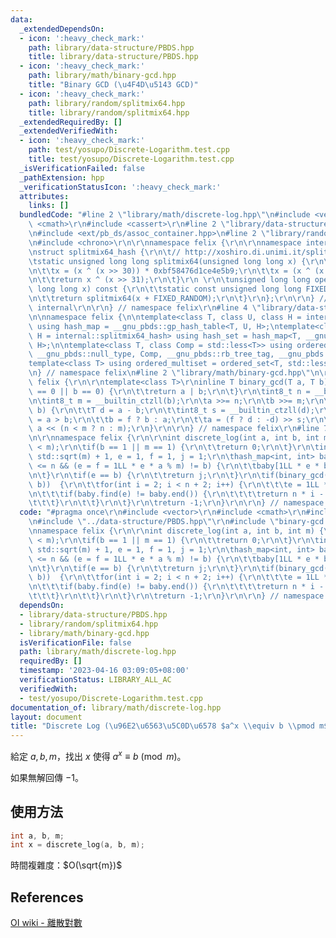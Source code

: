 ```yaml
---
data:
  _extendedDependsOn:
  - icon: ':heavy_check_mark:'
    path: library/data-structure/PBDS.hpp
    title: library/data-structure/PBDS.hpp
  - icon: ':heavy_check_mark:'
    path: library/math/binary-gcd.hpp
    title: "Binary GCD (\u4F4D\u5143 GCD)"
  - icon: ':heavy_check_mark:'
    path: library/random/splitmix64.hpp
    title: library/random/splitmix64.hpp
  _extendedRequiredBy: []
  _extendedVerifiedWith:
  - icon: ':heavy_check_mark:'
    path: test/yosupo/Discrete-Logarithm.test.cpp
    title: test/yosupo/Discrete-Logarithm.test.cpp
  _isVerificationFailed: false
  _pathExtension: hpp
  _verificationStatusIcon: ':heavy_check_mark:'
  attributes:
    links: []
  bundledCode: "#line 2 \"library/math/discrete-log.hpp\"\n#include <vector>\r\n#include\
    \ <cmath>\r\n#include <cassert>\r\n#line 2 \"library/data-structure/PBDS.hpp\"\
    \n#include <ext/pb_ds/assoc_container.hpp>\n#line 2 \"library/random/splitmix64.hpp\"\
    \n#include <chrono>\r\n\r\nnamespace felix {\r\n\r\nnamespace internal {\r\n\r\
    \nstruct splitmix64_hash {\r\n\t// http://xoshiro.di.unimi.it/splitmix64.c\r\n\
    \tstatic unsigned long long splitmix64(unsigned long long x) {\r\n\t\tx += 0x9e3779b97f4a7c15;\r\
    \n\t\tx = (x ^ (x >> 30)) * 0xbf58476d1ce4e5b9;\r\n\t\tx = (x ^ (x >> 27)) * 0x94d049bb133111eb;\r\
    \n\t\treturn x ^ (x >> 31);\r\n\t}\r\n \r\n\tunsigned long long operator()(unsigned\
    \ long long x) const {\r\n\t\tstatic const unsigned long long FIXED_RANDOM = std::chrono::steady_clock::now().time_since_epoch().count();\r\
    \n\t\treturn splitmix64(x + FIXED_RANDOM);\r\n\t}\r\n};\r\n\r\n} // namespace\
    \ internal\r\n\r\n} // namespace felix\r\n#line 4 \"library/data-structure/PBDS.hpp\"\
    \n\nnamespace felix {\n\ntemplate<class T, class U, class H = internal::splitmix64_hash>\
    \ using hash_map = __gnu_pbds::gp_hash_table<T, U, H>;\ntemplate<class T, class\
    \ H = internal::splitmix64_hash> using hash_set = hash_map<T, __gnu_pbds::null_type,\
    \ H>;\n\ntemplate<class T, class Comp = std::less<T>> using ordered_set = __gnu_pbds::tree<T,\
    \ __gnu_pbds::null_type, Comp, __gnu_pbds::rb_tree_tag, __gnu_pbds::tree_order_statistics_node_update>;\n\
    template<class T> using ordered_multiset = ordered_set<T, std::less_equal<T>>;\n\
    \n} // namespace felix\n#line 2 \"library/math/binary-gcd.hpp\"\n\r\nnamespace\
    \ felix {\r\n\r\ntemplate<class T>\r\ninline T binary_gcd(T a, T b) {\r\n\tif(a\
    \ == 0 || b == 0) {\r\n\t\treturn a | b;\r\n\t}\r\n\tint8_t n = __builtin_ctzll(a);\r\
    \n\tint8_t m = __builtin_ctzll(b);\r\n\ta >>= n;\r\n\tb >>= m;\r\n\twhile(a !=\
    \ b) {\r\n\t\tT d = a - b;\r\n\t\tint8_t s = __builtin_ctzll(d);\r\n\t\tbool f\
    \ = a > b;\r\n\t\tb = f ? b : a;\r\n\t\ta = (f ? d : -d) >> s;\r\n\t}\r\n\treturn\
    \ a << (n < m ? n : m);\r\n}\r\n\r\n} // namespace felix\r\n#line 7 \"library/math/discrete-log.hpp\"\
    \n\r\nnamespace felix {\r\n\r\nint discrete_log(int a, int b, int m) {\r\n\tassert(b\
    \ < m);\r\n\tif(b == 1 || m == 1) {\r\n\t\treturn 0;\r\n\t}\r\n\tint n = (int)\
    \ std::sqrt(m) + 1, e = 1, f = 1, j = 1;\r\n\thash_map<int, int> baby;\r\n\twhile(j\
    \ <= n && (e = f = 1LL * e * a % m) != b) {\r\n\t\tbaby[1LL * e * b % m] = j++;\r\
    \n\t}\r\n\tif(e == b) {\r\n\t\treturn j;\r\n\t}\r\n\tif(binary_gcd(m, e) == binary_gcd(m,\
    \ b))  {\r\n\t\tfor(int i = 2; i < n + 2; i++) {\r\n\t\t\te = 1LL * e * f % m;\r\
    \n\t\t\tif(baby.find(e) != baby.end()) {\r\n\t\t\t\treturn n * i - baby[e];\r\n\
    \t\t\t}\r\n\t\t}\r\n\t}\r\n\treturn -1;\r\n}\r\n\r\n} // namespace felix\r\n"
  code: "#pragma once\r\n#include <vector>\r\n#include <cmath>\r\n#include <cassert>\r\
    \n#include \"../data-structure/PBDS.hpp\"\r\n#include \"binary-gcd.hpp\"\r\n\r\
    \nnamespace felix {\r\n\r\nint discrete_log(int a, int b, int m) {\r\n\tassert(b\
    \ < m);\r\n\tif(b == 1 || m == 1) {\r\n\t\treturn 0;\r\n\t}\r\n\tint n = (int)\
    \ std::sqrt(m) + 1, e = 1, f = 1, j = 1;\r\n\thash_map<int, int> baby;\r\n\twhile(j\
    \ <= n && (e = f = 1LL * e * a % m) != b) {\r\n\t\tbaby[1LL * e * b % m] = j++;\r\
    \n\t}\r\n\tif(e == b) {\r\n\t\treturn j;\r\n\t}\r\n\tif(binary_gcd(m, e) == binary_gcd(m,\
    \ b))  {\r\n\t\tfor(int i = 2; i < n + 2; i++) {\r\n\t\t\te = 1LL * e * f % m;\r\
    \n\t\t\tif(baby.find(e) != baby.end()) {\r\n\t\t\t\treturn n * i - baby[e];\r\n\
    \t\t\t}\r\n\t\t}\r\n\t}\r\n\treturn -1;\r\n}\r\n\r\n} // namespace felix\r\n"
  dependsOn:
  - library/data-structure/PBDS.hpp
  - library/random/splitmix64.hpp
  - library/math/binary-gcd.hpp
  isVerificationFile: false
  path: library/math/discrete-log.hpp
  requiredBy: []
  timestamp: '2023-04-16 03:09:05+08:00'
  verificationStatus: LIBRARY_ALL_AC
  verifiedWith:
  - test/yosupo/Discrete-Logarithm.test.cpp
documentation_of: library/math/discrete-log.hpp
layout: document
title: "Discrete Log (\u96E2\u6563\u5C0D\u6578 $a^x \\equiv b \\pmod m$)"
---
```


給定 $a, b, m$，找出 $x$ 使得 $a^x \equiv b \pmod m$。

如果無解回傳 $-1$。

## 使用方法
```cpp
int a, b, m;
int x = discrete_log(a, b, m);
```

時間複雜度：$O(\sqrt{m})$

## References
[OI wiki - 離散對數](https://oi-wiki.org/math/number-theory/discrete-logarithm/#%E5%A4%A7%E6%AD%A5%E5%B0%8F%E6%AD%A5%E7%AE%97%E6%B3%95)
